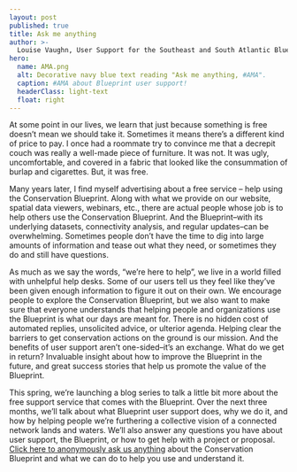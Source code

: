 ```yaml
---
layout: post
published: true
title: Ask me anything
author: >-
  Louise Vaughn, User Support for the Southeast and South Atlantic Blueprints
hero:
  name: AMA.png
  alt: Decorative navy blue text reading "Ask me anything, #AMA".
  caption: #AMA about Blueprint user support!
  headerClass: light-text
  float: right
---
```

At some point in our lives, we learn that just because something is free doesn’t mean we should take it. Sometimes it means there’s a different kind of price to pay. I once had a roommate try to convince me that a decrepit couch was really a well-made piece of furniture. It was not. It was ugly, uncomfortable, and covered in a fabric that looked like the consummation of burlap and cigarettes. But, it was free.

Many years later, I find myself advertising about a free service – help using the Conservation Blueprint. Along with what we provide on our website, spatial data viewers, webinars, etc., there are actual people whose job is to help others use the Conservation Blueprint. And the Blueprint–with its underlying datasets, connectivity analysis, and regular updates–can be overwhelming. Sometimes people don’t have the time to dig into large amounts of information and tease out what they need, or sometimes they do and still have questions.

As much as we say the words, “we’re here to help”, we live in a world filled with unhelpful help desks. Some of our users tell us they feel like they’ve been given enough information to figure it out on their own. We encourage people to explore the Conservation Blueprint, but we also want to make sure that everyone understands that helping people and organizations use the Blueprint is what our days are meant for. There is no hidden cost of automated replies, unsolicited advice, or ulterior agenda. Helping clear the barriers to get conservation actions on the ground is our mission. And the benefits of user support aren’t one-sided–it’s an exchange. What do we get in return? Invaluable insight about how to improve the Blueprint in the future, and great success stories that help us promote the value of the Blueprint.

This spring, we’re launching a blog series to talk a little bit more about the free support service that comes with the Blueprint. Over the next three months, we’ll talk about what Blueprint user support does, why we do it, and how by helping people we’re furthering a collective vision of a connected network lands and waters. We’ll also answer any questions you have about user support, the Blueprint, or how to get help with a project or proposal. [Click here to anonymously ask us anything](https://docs.google.com/forms/d/1Lz-hpsg1qjT-kGskyDTxejPImmWSXmS-ulcICyYrPXA/edit) about the Conservation Blueprint and what we can do to help you use and understand it.
